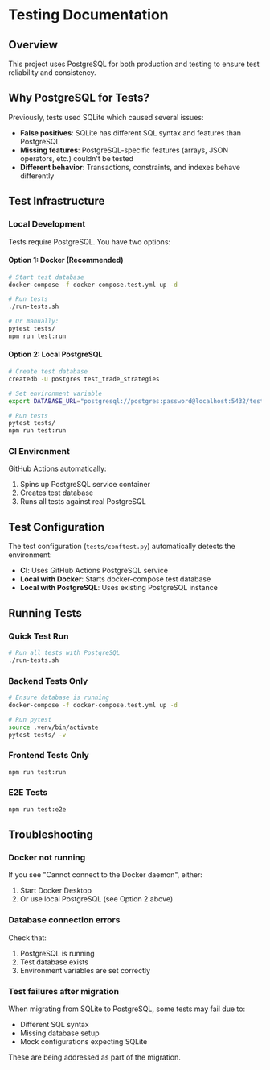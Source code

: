 # Testing Documentation

## Overview

This project uses PostgreSQL for both production and testing to ensure test reliability and consistency.

## Why PostgreSQL for Tests?

Previously, tests used SQLite which caused several issues:
- **False positives**: SQLite has different SQL syntax and features than PostgreSQL
- **Missing features**: PostgreSQL-specific features (arrays, JSON operators, etc.) couldn't be tested
- **Different behavior**: Transactions, constraints, and indexes behave differently

## Test Infrastructure

### Local Development

Tests require PostgreSQL. You have two options:

#### Option 1: Docker (Recommended)
```bash
# Start test database
docker-compose -f docker-compose.test.yml up -d

# Run tests
./run-tests.sh

# Or manually:
pytest tests/
npm run test:run
```

#### Option 2: Local PostgreSQL
```bash
# Create test database
createdb -U postgres test_trade_strategies

# Set environment variable
export DATABASE_URL="postgresql://postgres:password@localhost:5432/test_trade_strategies"

# Run tests
pytest tests/
npm run test:run
```

### CI Environment

GitHub Actions automatically:
1. Spins up PostgreSQL service container
2. Creates test database
3. Runs all tests against real PostgreSQL

## Test Configuration

The test configuration (`tests/conftest.py`) automatically detects the environment:
- **CI**: Uses GitHub Actions PostgreSQL service
- **Local with Docker**: Starts docker-compose test database
- **Local with PostgreSQL**: Uses existing PostgreSQL instance

## Running Tests

### Quick Test Run
```bash
# Run all tests with PostgreSQL
./run-tests.sh
```

### Backend Tests Only
```bash
# Ensure database is running
docker-compose -f docker-compose.test.yml up -d

# Run pytest
source .venv/bin/activate
pytest tests/ -v
```

### Frontend Tests Only
```bash
npm run test:run
```

### E2E Tests
```bash
npm run test:e2e
```

## Troubleshooting

### Docker not running
If you see "Cannot connect to the Docker daemon", either:
1. Start Docker Desktop
2. Or use local PostgreSQL (see Option 2 above)

### Database connection errors
Check that:
1. PostgreSQL is running
2. Test database exists
3. Environment variables are set correctly

### Test failures after migration
When migrating from SQLite to PostgreSQL, some tests may fail due to:
- Different SQL syntax
- Missing database setup
- Mock configurations expecting SQLite

These are being addressed as part of the migration.